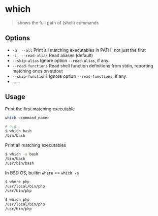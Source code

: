 # which

> shows the full path of (shell) commands

## Options

- `-a, --all` Print all matching executables in PATH, not just the first
- `-i, --read-alias` Read aliases (default)
- `--skip-alias` Ignore option `--read-alias`, if any.
- `--read-functions` Read shell function definitions from stdin, reporting matching ones on stdout
- `--skip-functions` Ignore option `--read-functions`, if any.
- ……

## Usage

Print the first matching executable

```bash
which <command_name>

# e.g.
$ which bash
/bin/bash
```

Print all matching executables

```bash
$ which -a bash
/bin/bash
/usr/bin/bash
```

In BSD OS, builtin `where` == `which -a`

```bash
$ where php
/usr/local/bin/php
/usr/bin/php

$ which php
/usr/local/bin/php
/usr/bin/php
```
